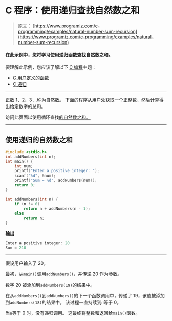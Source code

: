 # C 程序：使用递归查找自然数之和

> 原文： [https://www.programiz.com/c-programming/examples/natural-number-sum-recursion](https://www.programiz.com/c-programming/examples/natural-number-sum-recursion)

#### 在此示例中，您将学习使用递归函数查找自然数之和。

要理解此示例，您应该了解以下 [C 编程](/c-programming "C tutorial")主题：

*   [C 用户定义的函数](/c-programming/c-user-defined-functions)
*   [C 递归](/c-programming/c-recursion)

* * *

正数 1、2、3 ...称为自然数。 下面的程序从用户处获取一个正整数，然后计算得出给定数字的总和。

访问此页面以使用循环查找[的自然数之和。](https://www.programiz.com/c-programming/examples/sum-natural-numbers)

* * *

## 使用递归的自然数之和

```c
#include <stdio.h>
int addNumbers(int n);
int main() {
    int num;
    printf("Enter a positive integer: ");
    scanf("%d", &num);
    printf("Sum = %d", addNumbers(num));
    return 0;
}

int addNumbers(int n) {
    if (n != 0)
        return n + addNumbers(n - 1);
    else
        return n;
} 
```

**输出**

```c
Enter a positive integer: 20
Sum = 210 
```

* * *

假设用户输入了 20。

最初，从`main()`调用`addNumbers()`，并传递 20 作为参数。

数字 20 被添加到`addNumbers(19)`的结果中。

在从`addNumbers()`到`addNumbers()`的下一个函数调用中，传递了 19，该值被添加到`addNumbers(18)`的结果中。 该过程一直持续到`n`等于 0。

当`n`等于 0 时，没有递归调用。 这最终将整数和返回给`main()`函数。